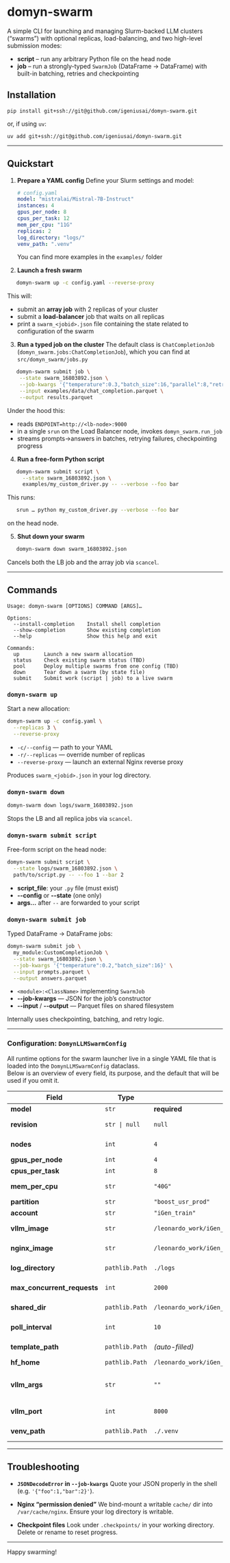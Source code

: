 
# domyn-swarm

A simple CLI for launching and managing Slurm-backed LLM clusters (“swarms”) with optional replicas, load-balancing, and two high-level submission modes:

* **script** – run any arbitrary Python file on the head node
* **job** – run a strongly-typed `SwarmJob` (DataFrame → DataFrame) with built-in batching, retries and checkpointing

## Installation

`pip install git+ssh://git@github.com/igeniusai/domyn-swarm.git`

or, if using `uv`:

`uv add git+ssh://git@github.com/igeniusai/domyn-swarm.git`

---

## Quickstart

1. **Prepare a YAML config**
   Define your Slurm settings and model:

   ```yaml
   # config.yaml
   model: "mistralai/Mistral-7B-Instruct"
   instances: 4
   gpus_per_node: 8
   cpus_per_task: 12
   mem_per_cpu: "11G"
   replicas: 2
   log_directory: "logs/"
   venv_path: ".venv"
   ```

   You can find more examples in the `examples/` folder

2. **Launch a fresh swarm**

```bash
   domyn-swarm up -c config.yaml --reverse-proxy
```

   This will:

   * submit an **array job** with 2 replicas of your cluster
   * submit a **load-balancer** job that waits on all replicas
   * print a `swarm_<jobid>.json` file containing the state related to configuration of the swarm

3. **Run a typed job on the cluster**
   The default class is `ChatCompletionJob` (`domyn_swarm.jobs:ChatCompletionJob`), which you can find at `src/domyn_swarm/jobs.py`

```bash
   domyn-swarm submit job \
    --state swarm_16803892.json \
    --job-kwargs '{"temperature":0.3,"batch_size":16,"parallel":8,"retries":2}' \
    --input examples/data/chat_completion.parquet \
    --output results.parquet
```

   Under the hood this:

   * reads `ENDPOINT=http://<lb-node>:9000`
   * in a single `srun` on the Load Balancer node, invokes `domyn_swarm.run_job`
   * streams prompts→answers in batches, retrying failures, checkpointing progress

4. **Run a free-form Python script**

```bash
   domyn-swarm submit script \
     --state swarm_16803892.json \
     examples/my_custom_driver.py -- --verbose --foo bar
```

   This runs:

```bash
   srun … python my_custom_driver.py --verbose --foo bar
```

   on the head node.

5. **Shut down your swarm**

```bash
   domyn-swarm down swarm_16803892.json
```

   Cancels both the LB job and the array job via `scancel`.

---

## Commands

```
Usage: domyn-swarm [OPTIONS] COMMAND [ARGS]…

Options:
  --install-completion    Install shell completion
  --show-completion       Show existing completion
  --help                  Show this help and exit

Commands:
  up        Launch a new swarm allocation
  status    Check existing swarm status (TBD)
  pool      Deploy multiple swarms from one config (TBD)
  down      Tear down a swarm (by state file)
  submit    Submit work (script | job) to a live swarm
```

### `domyn-swarm up`

Start a new allocation:

```bash
domyn-swarm up -c config.yaml \
  --replicas 3 \
  --reverse-proxy
```

* `-c/--config` — path to your YAML
* `-r/--replicas` — override number of replicas
* `--reverse-proxy` — launch an external Nginx reverse proxy

Produces `swarm_<jobid>.json` in your log directory.

### `domyn-swarm down`

```bash
domyn-swarm down logs/swarm_16803892.json
```

Stops the LB and all replica jobs via `scancel`.

### `domyn-swarm submit script`

Free-form script on the head node:

```bash
domyn-swarm submit script \
  --state logs/swarm_16803892.json \
  path/to/script.py -- --foo 1 --bar 2
```

* **script\_file**: your `.py` file (must exist)
* **--config** or **--state** (one only)
* **args…** after `--` are forwarded to your script

### `domyn-swarm submit job`

Typed DataFrame → DataFrame jobs:

```bash
domyn-swarm submit job \
  my_module:CustomCompletionJob \
  --state swarm_16803892.json \
  --job-kwargs '{"temperature":0.2,"batch_size":16}' \
  --input prompts.parquet \
  --output answers.parquet
```

* `<module>:<ClassName>` implementing `SwarmJob`
* **--job-kwargs** — JSON for the job’s constructor
* **--input** / **--output** — Parquet files on shared filesystem

Internally uses checkpointing, batching, and retry logic.

---

### Configuration: `DomynLLMSwarmConfig`

All runtime options for the swarm launcher live in a single YAML file that is loaded into the `DomynLLMSwarmConfig` dataclass.  
Below is an overview of every field, its purpose, and the default that will be used if you omit it.

| Field | Type | Default | Purpose |
|-------|------|---------|---------|
| **model** | `str` | **required** | HF model ID or local path. |
| **revision** | `str \| null` | `null` | Git tag/commit for the model (if using HF). |
| **nodes** | `int` | `4` | Number of **worker nodes** (one *vLLM* instance per node). |
| **gpus_per_node** | `int` | `4` | GPUs allocated on each worker. |
| **cpus_per_task** | `int` | `8` | vCPUs reserved per SLURM task. |
| **mem_per_cpu** | `str` | `"40G"` | Memory per CPU core (SLURM syntax). |
| **partition** | `str` | `"boost_usr_prod"` | SLURM partition to submit to. |
| **account** | `str` | `"iGen_train"` | SLURM account / charge code. |
| **vllm_image** | `str` | `/leonardo_work/iGen_train/fdambro1/images/vllm_0.9.0.1.sif` | Singularity image that runs the vLLM workers. |
| **nginx_image** | `str` | `/leonardo_work/iGen_train/fdambro1/images/nginx-dask.sif` | Image that runs the NGINX + Dask side-services. |
| **log_directory** | `pathlib.Path` | `./logs` | Directory where SLURM output/error logs are written. |
| **max_concurrent_requests** | `int` | `2000` | Upper bound enforced by vLLM REST gateway. |
| **shared_dir** | `pathlib.Path` | `/leonardo_work/iGen_train/shared` | Scratch area mounted on every node. |
| **poll_interval** | `int` | `10` | Seconds between `sacct` polling cycles while waiting for jobs. |
| **template_path** | `pathlib.Path` | *(auto-filled)* | Internal path of the Jinja2 SLURM script template; no need to touch. |
| **hf_home** | `pathlib.Path` | `/leonardo_work/iGen_train/shared_hf_cache/` | HF cache dir mounted on workers. |
| **vllm_args** | `str` | `""` | Extra CLI flags passed verbatim to `python -m vllm.entrypoints.openai.api_server …`. |
| **vllm_port** | `int` | `8000` | Port where each worker’s OpenAI-compatible API listens. |
| **venv_path** | `pathlib.Path` | `./.venv` | Virtual-env used by the *driver* process (not the containers). |

---

## Troubleshooting

* **`JSONDecodeError` in `--job-kwargs`**
  Quote your JSON properly in the shell (e.g. `'{"foo":1,"bar":2}'`).

* **Nginx “permission denied”**
  We bind-mount a writable `cache/` dir into `/var/cache/nginx`. Ensure your log directory is writable.

* **Checkpoint files**
  Look under `.checkpoints/` in your working directory. Delete or rename to reset progress.

---

Happy swarming!
